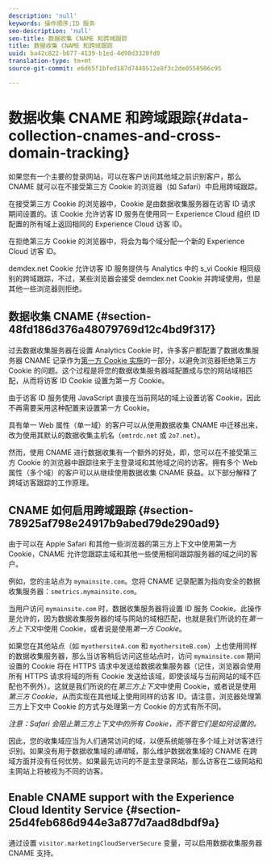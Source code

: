 ```yaml
---
description: 'null'
keywords: 操作顺序;ID 服务
seo-description: 'null'
seo-title: 数据收集 CNAME 和跨域跟踪
title: 数据收集 CNAME 和跨域跟踪
uuid: ba42c822-b677-4139-b1ed-4d98d3320fd0
translation-type: tm+mt
source-git-commit: e6d65f1bfed187d7440512e8f3c2de0550506c95

---
```



# 数据收集 CNAME 和跨域跟踪{#data-collection-cnames-and-cross-domain-tracking}

如果您有一个主要的登录网站，可以在客户访问其他域之前识别客户，那么 CNAME 就可以在不接受第三方 Cookie 的浏览器（如 Safari）中启用跨域跟踪。

在接受第三方 Cookie 的浏览器中，Cookie 是由数据收集服务器在访客 ID 请求期间设置的。该 Cookie 允许访客 ID 服务在使用同一 Experience Cloud 组织 ID 配置的所有域上返回相同的 Experience Cloud 访客 ID。

在拒绝第三方 Cookie 的浏览器中，将会为每个域分配一个新的 Experience Cloud 访客 ID。

demdex.net Cookie 允许访客 ID 服务提供与 Analytics 中的 s_vi Cookie 相同级别的跨域跟踪，不过，某些浏览器会接受 demdex.net Cookie 并跨域使用，但是其他一些浏览器则拒绝。

## 数据收集 CNAME {#section-48fd186d376a48079769d12c4bd9f317}

过去数据收集服务器在设置 Analytics Cookie 时，许多客户都配置了数据收集服务器 CNAME 记录作为[第一方 Cookie 实施](https://marketing.adobe.com/resources/help/en_US/whitepapers/first_party_cookies/)的一部分，以避免浏览器拒绝第三方 Cookie 的问题。这个过程是将您的数据收集服务器域配置成与您的网站域相匹配，从而将访客 ID Cookie 设置为第一方 Cookie。

由于访客 ID 服务使用 JavaScript 直接在当前网站的域上设置访客 Cookie，因此不再需要采用这种配置来设置第一方 Cookie。

具有单一 Web 属性（单一域）的客户可以从使用数据收集 CNAME 中迁移出来，改为使用其默认的数据收集主机名（`omtrdc.net` 或 `2o7.net`）。

然而，使用 CNAME 进行数据收集有一个额外的好处，即，您可以在不接受第三方 Cookie 的浏览器中跟踪往来于主登录域和其他域之间的访客。拥有多个 Web 属性（多个域）的客户可以从继续使用数据收集 CNAME 获益。以下部分解释了跨域访客跟踪的工作原理。

## CNAME 如何启用跨域跟踪 {#section-78925af798e24917b9abed79de290ad9}

由于可以在 Apple Safari 和其他一些浏览器的第三方上下文中使用第一方 Cookie，CNAME 允许您跟踪主域和其他一些使用相同跟踪服务器的域之间的客户。

例如，您的主站点为 `mymainsite.com`。您将 CNAME 记录配置为指向安全的数据收集服务器：`smetrics.mymainsite.com`。

当用户访问 `mymainsite.com` 时，数据收集服务器将设置 ID 服务 Cookie。此操作是允许的，因为数据收集服务器的域与网站的域相匹配，也就是我们所说的在&#x200B;*第一方上下文*&#x200B;中使用 Cookie，或者说是使用&#x200B;*第一方 Cookie*。

如果您在其他站点（如 `myothersiteA.com` 和 `myothersiteB.com`）上也使用同样的数据收集服务器，那么当访客稍后访问这些站点时，访问 `mymainsite.com` 期间设置的 Cookie 将在 HTTPS 请求中发送给数据收集服务器（记住，浏览器会使用所有 HTTPS 请求将域的所有 Cookie 发送给该域，即使该域与当前网站的域不匹配也不例外）。这就是我们所说的在&#x200B;*第三方上下文*&#x200B;中使用 Cookie，或者说是使用&#x200B;*第三方 Cookie*，从而实现在其他域上使用同样的访客 ID。请注意，浏览器处理第三方上下文中 Cookie 的方式与处理第一方 Cookie 的方式有所不同。

*注意：Safari 会阻止第三方上下文中的所有 Cookie，而不管它们是如何设置的。*

因此，您的收集域应当为人们通常访问的域，以便系统能够在多个域上对访客进行识别。如果没有用于数据收集域的&#x200B;*通用*&#x200B;域，那么维护数据收集域的 CNAME 在跨域方面并没有任何优势。如果最先访问的不是主登录网站，那么访客在二级网站和主网站上将被视为不同的访客。

## Enable CNAME support with the Experience Cloud Identity Service {#section-25d4feb686d944e3a877d7aad8dbdf9a}

通过设置 `visitor.marketingCloudServerSecure` 变量，可以启用数据收集服务器 CNAME 支持。
